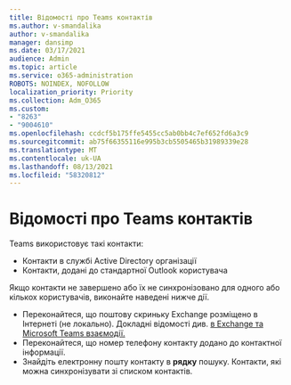 ```yaml
---
title: Відомості про Teams контактів
ms.author: v-smandalika
author: v-smandalika
manager: dansimp
ms.date: 03/17/2021
audience: Admin
ms.topic: article
ms.service: o365-administration
ROBOTS: NOINDEX, NOFOLLOW
localization_priority: Priority
ms.collection: Adm_O365
ms.custom:
- "8263"
- "9004610"
ms.openlocfilehash: ccdcf5b175ffe5455cc5ab0bb4c7ef652fd6a3c9
ms.sourcegitcommit: ab75f66355116e995b3cb5505465b31989339e28
ms.translationtype: MT
ms.contentlocale: uk-UA
ms.lasthandoff: 08/13/2021
ms.locfileid: "58320812"
---
```

# <a name="information-about-teams-contacts"></a>Відомості про Teams контактів

Teams використовує такі контакти:

- Контакти в службі Active Directory організації
- Контакти, додані до стандартної Outlook користувача

Якщо контакти не завершено або їх не синхронізовано для одного або кількох користувачів, виконайте наведені нижче дії.

- Переконайтеся, що поштову скриньку Exchange розміщено в Інтернеті (не локально). Докладні відомості див. [в Exchange та Microsoft Teams взаємодії.](https://docs.microsoft.com/microsoftteams/exchange-teams-interact)
- Переконайтеся, що номер телефону контакту додано до контактної інформації.
- Знайдіть електронну пошту контакту в **рядку** пошуку. Контакти, які можна синхронізувати зі списком контактів.


